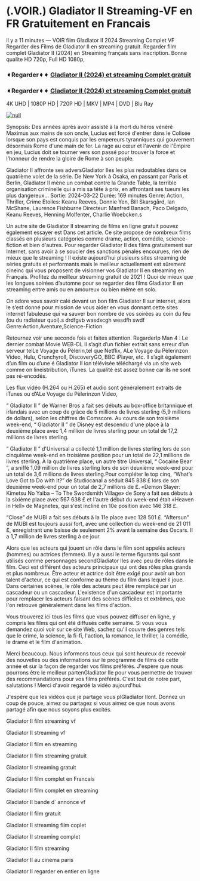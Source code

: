 # (.VOIR.) Gladiator II Streaming-VF en FR Gratuitement en Francais

il y a 11 minutes — VOIR film Gladiator II 2024 Streaming Complet VF Regarder des Films de Gladiator II en streaming gratuit. Regarder film complet Gladiator II (2024) en Streaming français sans inscription. Bonne qualite HD 720p, Full HD 1080p,

### ➧Regarder➧➧ [Gladiator II (2024) et streaming Complet gratuit](https://t.co/w2jG21hENe)

### ➧Regarder➧➧ [Gladiator II (2024) et streaming Complet gratuit](https://t.co/w2jG21hENe)

4K UHD | 1080P HD | 720P HD | MKV | MP4 | DVD | Blu Ray

[![null](https://static.wixstatic.com/media/855a25_043b5abeb4ae4d35ac003198e7fe56ed~mv2.gif)](https://t.co/w2jG21hENe)

Synopsis: Des années après avoir assisté à la mort du héros vénéré Maximus aux mains de son oncle, Lucius est forcé d'entrer dans le Colisée lorsque son pays est conquis par les empereurs tyranniques qui gouvernent désormais Rome d'une main de fer. La rage au cœur et l'avenir de l'Empire en jeu, Lucius doit se tourner vers son passé pour trouver la force et l'honneur de rendre la gloire de Rome à son peuple.

Gladiator II affronte ses adversGladiator IIes les plus redoutables dans ce quatrième volet de la série. De New York à Osaka, en passant par Paris et Berlin, Gladiator II mène un combat contre la Grande Table, la terrible organisation criminelle qui a mis sa tête à prix, en affrontant ses tueurs les plus dangereux... Sortie: 2024-03-22 Durée: 169 minutes Genre: Action, Thriller, Crime Etoiles: Keanu Reeves, Donnie Yen, Bill Skarsgård, Ian McShane, Laurence Fishburne Directeur: Manfred Banach, Paco Delgado, Keanu Reeves, Henning Molfenter, Charlie Woebcken.s

Un autre site de Gladiator II streaming de films en ligne gratuit pouvez également essayer est Dans cet article. Ce site propose de nombreux films classés en plusieurs catégories comme drame, action, comédie, science-fiction et bien d'autres. Pour regarder Gladiator II des films gratuitement sur Internet, sans avoir à se soucier des sanctions pénales encourues, rien de mieux que le streaming ! Il existe aujourd’hui plusieurs sites streaming de séries gratuits et performants mais le meilleur actuellement est sûrement cineinc qui vous proposent de visionner vos Gladiator II en streaming en Français. Profitez du meilleur streaming gratuit de 2021 ! Quoi de mieux que les longues soirées d’automne pour se regarder des films Gladiator II en streaming entre amis ou en amoureux ou bien même en solo.

On adore vous savoir calé devant un bon film Gladiator II sur internet, alors le s’est donné pour mission de vous aider en vous donnant cette sites internet fabuleuse qui va sauver bon nombre de vos soirées au coin du feu (ou du radiateur quoi).s drdfgvb wasdxcgh wesdfh swdf Genre:Action,Aventure,Science-Fiction

Retournez voir une seconde fois et faites attention. RegarderIp Man 4 : Le dernier combat Movie WEB-DL Il s’agit d’un fichier extrait sans erreur d’un serveur telLe Voyage du Pèlerin,tel que Netflix, ALe Voyage du Pèlerinzon Video, Hulu, Crunchyroll, DiscoveryGO, BBC iPlayer, etc. Il s’agit également d’un film ou d’une é Gladiator II ion télévisée téléchargé via un site web comme on lineistribution, iTunes. La qualité est assez bonne car ils ne sont pas ré-encodés.

Les flux vidéo (H.264 ou H.265) et audio sont généralement extraits de iTunes ou d’ALe Voyage du Pèlerinzon Video,

“ Gladiator II ” de Warner Bros a fait ses débuts au box-office britannique et irlandais avec un coup de grâce de 5 millions de livres sterling (5,9 millions de dollars), selon les chiffres de Comscore.
Au cours de son troisième week-end, “ Gladiator II ” de Disney est descendu d'une place à la deuxième place avec 1,4 million de livres sterling pour un total de 17,2 millions de livres sterling.

“ Gladiator II ” d'Universal a collecté 1,1 million de livres sterling lors de son cinquième week-end en troisième position pour un total de 22,1 millions de livres sterling. À la quatrième place, un autre titre Universal, “ Cocaine Bear ”, a sniffé 1,09 million de livres sterling lors de son deuxième week-end pour un total de 3,6 millions de livres sterling.Pour compléter le top cinq, “What’s Love Got to Do with It?” de Studiocanal a séduit 845 838 £ lors de son deuxième week-end pour un total de 2,7 millions de £.
«Demon Slayer: Kimetsu No Yaiba – To The Swordsmith Village» de Sony a fait ses débuts à la sixième place avec 567 638 £ et l'autre début du week-end était «Heaven in Hell» de Magnetes, qui s'est incliné en 10e position avec 146 318 £.

“Close” de MUBI a fait ses débuts à la 11e place avec 128 501 £. “Aftersun” de MUBI est toujours aussi fort, avec une collection du week-end de 21 011 £, enregistrant une baisse de seulement 2% avant la semaine des Oscars. Il a 1,7 million de livres sterling à ce jour.

Alors que les acteurs qui jouent un rôle dans le film sont appelés acteurs (hommes) ou actrices (femmes). Il y a aussi le terme figurants qui sont utilisés comme personnages secondGladiator IIes avec peu de rôles dans le film. Ceci est différent des acteurs principaux qui ont des rôles plus grands et plus nombreux. Être acteur et actrice doit être exigé pour avoir un bon talent d'acteur, ce qui est conforme au thème du film dans lequel il joue. Dans certaines scènes, le rôle des acteurs peut être remplacé par un cascadeur ou un cascadeur. L'existence d'un cascadeur est importante pour remplacer les acteurs faisant des scènes difficiles et extrêmes, que l'on retrouve généralement dans les films d'action.

Vous trouverez ici tous les films que vous pouvez diffuser en ligne, y compris les films qui ont été diffusés cette semaine. Si vous vous demandez quoi voir sur ce site Web, sachez qu'il couvre des genres tels que le crime, la science, la fi-fi, l'action, la romance, le thriller, la comédie, le drame et le film d'animation.

Merci beaucoup. Nous informons tous ceux qui sont heureux de recevoir des nouvelles ou des informations sur le programme de films de cette année et sur la façon de regarder vos films préférés. J'espère que nous pourrons être le meilleur partenGladiator IIe pour vous permettre de trouver des recommandations pour vos films préférés. C'est tout de notre part, salutations !
Merci d'avoir regardé la vidéo aujourd'hui.

J'espère que les vidéos que je partage vous plGladiator IIont. Donnez un coup de pouce, aimez ou partagez si vous aimez ce que nous avons partagé afin que nous soyons plus excités.

Gladiator II film streaming vf

Gladiator II streaming vf

Gladiator II film en streaming

Gladiator II film streaming gratuit

Gladiator II streaming gratuit

Gladiator II film complet en Francais

Gladiator II film complet en streaming

Gladiator II bande d` annonce vf

Gladiator II film gratuit

Gladiator II streaming film coplet

Gladiator II streaming complet

Gladiator II film streaming

Gladiator II au cinema paris

Gladiator II regarder en entier en ligne
